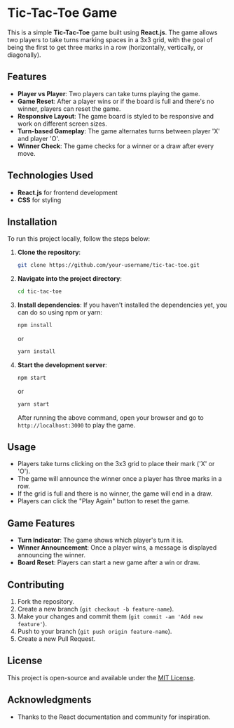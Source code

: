 # Tic-Tac-Toe Game

This is a simple **Tic-Tac-Toe** game built using **React.js**. The game allows two players to take turns marking spaces in a 3x3 grid, with the goal of being the first to get three marks in a row (horizontally, vertically, or diagonally).

## Features
- **Player vs Player**: Two players can take turns playing the game.
- **Game Reset**: After a player wins or if the board is full and there's no winner, players can reset the game.
- **Responsive Layout**: The game board is styled to be responsive and work on different screen sizes.
- **Turn-based Gameplay**: The game alternates turns between player 'X' and player 'O'.
- **Winner Check**: The game checks for a winner or a draw after every move.

## Technologies Used
- **React.js** for frontend development
- **CSS** for styling

## Installation

To run this project locally, follow the steps below:

1. **Clone the repository**:
    ```bash
    git clone https://github.com/your-username/tic-tac-toe.git
    ```

2. **Navigate into the project directory**:
    ```bash
    cd tic-tac-toe
    ```

3. **Install dependencies**:
    If you haven't installed the dependencies yet, you can do so using npm or yarn:
    ```bash
    npm install
    ```
    or
    ```bash
    yarn install
    ```

4. **Start the development server**:
    ```bash
    npm start
    ```
    or
    ```bash
    yarn start
    ```

    After running the above command, open your browser and go to `http://localhost:3000` to play the game.

## Usage

- Players take turns clicking on the 3x3 grid to place their mark ('X' or 'O').
- The game will announce the winner once a player has three marks in a row.
- If the grid is full and there is no winner, the game will end in a draw.
- Players can click the "Play Again" button to reset the game.

## Game Features

- **Turn Indicator**: The game shows which player's turn it is.
- **Winner Announcement**: Once a player wins, a message is displayed announcing the winner.
- **Board Reset**: Players can start a new game after a win or draw.

## Contributing

1. Fork the repository.
2. Create a new branch (`git checkout -b feature-name`).
3. Make your changes and commit them (`git commit -am 'Add new feature'`).
4. Push to your branch (`git push origin feature-name`).
5. Create a new Pull Request.

## License

This project is open-source and available under the [MIT License](LICENSE).

## Acknowledgments

- Thanks to the React documentation and community for inspiration.
